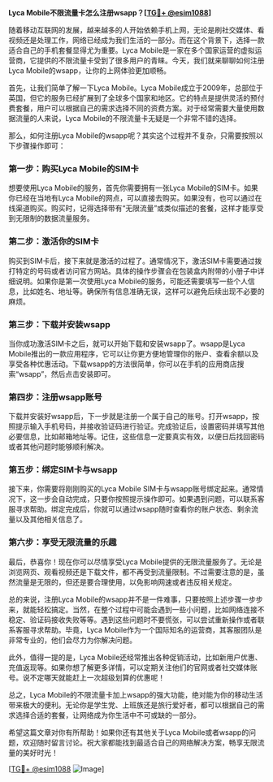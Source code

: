 **Lyca Mobile不限流量卡怎么注册wsapp？[[TG💪+ @esim1088](https://t.me/s/esim1088)]**

随着移动互联网的发展，越来越多的人开始依赖手机上网，无论是刷社交媒体、看视频还是处理工作，网络已经成为我们生活的一部分。而在这个背景下，选择一款适合自己的手机套餐显得尤为重要。Lyca Mobile是一家在多个国家运营的虚拟运营商，它提供的不限流量卡受到了很多用户的青睐。今天，我们就来聊聊如何注册Lyca Mobile的wsapp，让你的上网体验更加顺畅。

首先，让我们简单了解一下Lyca Mobile。Lyca Mobile成立于2009年，总部位于英国，但它的服务已经扩展到了全球多个国家和地区。它的特点是提供灵活的预付费套餐，用户可以根据自己的需求选择不同的资费方案。对于经常需要大量使用数据流量的人来说，Lyca Mobile的不限流量卡无疑是一个非常不错的选择。

那么，如何注册Lyca Mobile的wsapp呢？其实这个过程并不复杂，只需要按照以下步骤操作即可：

### 第一步：购买Lyca Mobile的SIM卡

想要使用Lyca Mobile的服务，首先你需要拥有一张Lyca Mobile的SIM卡。如果你已经在当地有Lyca Mobile的网点，可以直接去购买。如果没有，也可以通过在线渠道购买。购买时，记得选择带有“无限流量”或类似描述的套餐，这样才能享受到无限制的数据流量服务。

### 第二步：激活你的SIM卡

购买到SIM卡后，接下来就是激活的过程了。通常情况下，激活SIM卡需要通过拨打特定的号码或者访问官方网站。具体的操作步骤会在包装盒内附带的小册子中详细说明。如果你是第一次使用Lyca Mobile的服务，可能还需要填写一些个人信息，比如姓名、地址等。确保所有信息准确无误，这样可以避免后续出现不必要的麻烦。

### 第三步：下载并安装wsapp

当你成功激活SIM卡之后，就可以开始下载和安装wsapp了。wsapp是Lyca Mobile推出的一款应用程序，它可以让你更方便地管理你的账户、查看余额以及享受各种优惠活动。下载wsapp的方法很简单，你可以在手机的应用商店搜索“wsapp”，然后点击安装即可。

### 第四步：注册wsapp账号

下载并安装好wsapp后，下一步就是注册一个属于自己的账号。打开wsapp，按照提示输入手机号码，并接收验证码进行验证。完成验证后，设置密码并填写其他必要信息，比如邮箱地址等。记住，这些信息一定要真实有效，以便日后找回密码或者其他问题时能够顺利解决。

### 第五步：绑定SIM卡与wsapp

接下来，你需要将刚刚购买的Lyca Mobile SIM卡与wsapp账号绑定起来。通常情况下，这一步会自动完成，只要你按照提示操作即可。如果遇到问题，可以联系客服寻求帮助。绑定完成后，你就可以通过wsapp随时查看你的账户状态、剩余流量以及其他相关信息了。

### 第六步：享受无限流量的乐趣

最后，恭喜你！现在你可以尽情享受Lyca Mobile提供的无限流量服务了。无论是浏览网页、观看视频还是下载文件，都不再受到流量限制。不过需要注意的是，虽然流量是无限的，但还是要合理使用，以免影响网速或者违反相关规定。

总的来说，注册Lyca Mobile的wsapp并不是一件难事，只要按照上述步骤一步步来，就能轻松搞定。当然，在整个过程中可能会遇到一些小问题，比如网络连接不稳定、验证码接收失败等等。遇到这些问题时不要慌张，可以尝试重新操作或者联系客服寻求帮助。毕竟，Lyca Mobile作为一个国际知名的运营商，其客服团队是非常专业的，他们会尽力为你解决问题。

此外，值得一提的是，Lyca Mobile还经常推出各种促销活动，比如新用户优惠、充值返现等。如果你想了解更多详情，可以定期关注他们的官网或者社交媒体账号。说不定哪天就能赶上一次超级划算的优惠呢！

总之，Lyca Mobile的不限流量卡加上wsapp的强大功能，绝对能为你的移动生活带来极大的便利。无论你是学生党、上班族还是旅行爱好者，都可以根据自己的需求选择合适的套餐，让网络成为你生活中不可或缺的一部分。

希望这篇文章对你有所帮助！如果你还有其他关于Lyca Mobile或者wsapp的问题，欢迎随时留言讨论。祝大家都能找到最适合自己的网络解决方案，畅享无限流量的美好时光！

[[TG💪+ @esim1088](https://t.me/s/esim1088) ![Image](https://i.postimg.cc/4NQfJmqS/Snipaste-2025-05-13-00-14-12.png)]